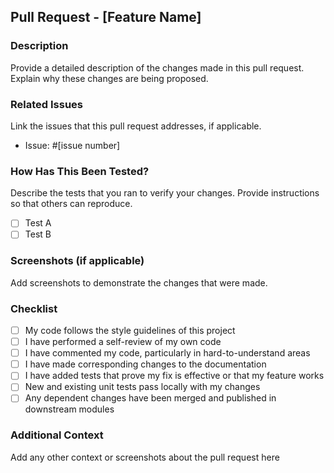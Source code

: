 ## Pull Request - [Feature Name]

### Description
Provide a detailed description of the changes made in this pull request. Explain why these changes are being proposed.

### Related Issues
Link the issues that this pull request addresses, if applicable.
- Issue: #[issue number]

### How Has This Been Tested?
Describe the tests that you ran to verify your changes. Provide instructions so that others can reproduce. 

- [ ] Test A
- [ ] Test B

### Screenshots (if applicable)
Add screenshots to demonstrate the changes that were made.

### Checklist
- [ ] My code follows the style guidelines of this project
- [ ] I have performed a self-review of my own code
- [ ] I have commented my code, particularly in hard-to-understand areas
- [ ] I have made corresponding changes to the documentation
- [ ] I have added tests that prove my fix is effective or that my feature works
- [ ] New and existing unit tests pass locally with my changes
- [ ] Any dependent changes have been merged and published in downstream modules

### Additional Context
Add any other context or screenshots about the pull request here
